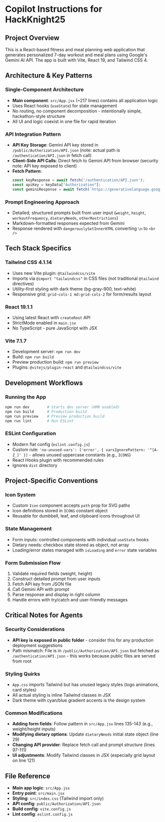 # Copilot Instructions for HackKnight25

## Project Overview
This is a React-based fitness and meal planning web application that generates personalized 7-day workout and meal plans using Google's Gemini AI API. The app is built with Vite, React 19, and Tailwind CSS 4.

## Architecture & Key Patterns

### Single-Component Architecture
- **Main component**: `src/App.jsx` (~217 lines) contains all application logic
- Uses React hooks (`useState`) for state management
- No routing, no component decomposition - intentionally simple, hackathon-style structure
- All UI and logic coexist in one file for rapid iteration

### API Integration Pattern
- **API Key Storage**: Gemini API key stored in `/public/Authorization/API.json` (note: actual path is `/authentication/API.json` in fetch call)
- **Client-Side API Calls**: Direct fetch to Gemini API from browser (security note: API key exposed to client)
- **Fetch Pattern**:
  ```javascript
  const keyResponse = await fetch('/authentication/API.json');
  const apiKey = keyData["Authorization"];
  const geminiResponse = await fetch(`https://generativelanguage.googleapis.com/v1beta/models/gemini-1.5-flash:generateContent?key=${apiKey}`, {...});
  ```

### Prompt Engineering Approach
- Detailed, structured prompts built from user input (`weight`, `height`, `workoutFrequency`, `dietaryNeeds`, `otherRestrictions`)
- Markdown-formatted responses expected from Gemini
- Response rendered with `dangerouslySetInnerHTML` converting `\n` to `<br />`

## Tech Stack Specifics

### Tailwind CSS 4.1.14
- Uses new Vite plugin: `@tailwindcss/vite` 
- Imports via `@import "tailwindcss"` in CSS files (not traditional `@tailwind` directives)
- Utility-first styling with dark theme (bg-gray-900, text-white)
- Responsive grid: `grid-cols-1 md:grid-cols-2` for form/results layout

### React 19.1.1
- Using latest React with `createRoot` API
- StrictMode enabled in `main.jsx`
- No TypeScript - pure JavaScript with JSX

### Vite 7.1.7
- Development server: `npm run dev`
- Build: `npm run build`
- Preview production build: `npm run preview`
- Plugins: `@vitejs/plugin-react` and `@tailwindcss/vite`

## Development Workflows

### Running the App
```bash
npm run dev        # Starts dev server (HMR enabled)
npm run build      # Production build
npm run preview    # Preview production build
npm run lint       # Run ESLint
```

### ESLint Configuration
- Modern flat config (`eslint.config.js`)
- Custom rule: `'no-unused-vars': ['error', { varsIgnorePattern: '^[A-Z_]' }]` - allows unused uppercase constants (e.g., `ICONS`)
- React Hooks plugin with recommended rules
- Ignores `dist` directory

## Project-Specific Conventions

### Icon System
- Custom `Icon` component accepts `path` prop for SVG paths
- Icon definitions stored in `ICONS` constant object
- Reusable for dumbbell, leaf, and clipboard icons throughout UI

### State Management
- Form inputs: controlled components with individual `useState` hooks
- Dietary needs: checkbox state stored as object, not array
- Loading/error states managed with `isLoading` and `error` state variables

### Form Submission Flow
1. Validate required fields (weight, height)
2. Construct detailed prompt from user inputs
3. Fetch API key from JSON file
4. Call Gemini API with prompt
5. Parse response and display in right column
6. Handle errors with try/catch and user-friendly messages

## Critical Notes for Agents

### Security Considerations
- **API key is exposed in public folder** - consider this for any production deployment suggestions
- Path mismatch: File is in `/public/Authorization/API.json` but fetched as `/authentication/API.json` - this works because public files are served from root

### Styling Quirks
- `App.css` imports Tailwind but has unused legacy styles (logo animations, card styles)
- All actual styling is inline Tailwind classes in JSX
- Dark theme with cyan/blue gradient accents is the design system

### Common Modifications
- **Adding form fields**: Follow pattern in `src/App.jsx` lines 135-143 (e.g., weight/height inputs)
- **Modifying dietary options**: Update `dietaryNeeds` initial state object (line 29)
- **Changing API provider**: Replace fetch call and prompt structure (lines 97-111)
- **UI adjustments**: Modify Tailwind classes in JSX (especially grid layout on line 121)

## File Reference
- **Main app logic**: `src/App.jsx`
- **Entry point**: `src/main.jsx`
- **Styling**: `src/index.css` (Tailwind import only)
- **API config**: `public/Authorization/API.json`
- **Build config**: `vite.config.js`
- **Lint config**: `eslint.config.js`
